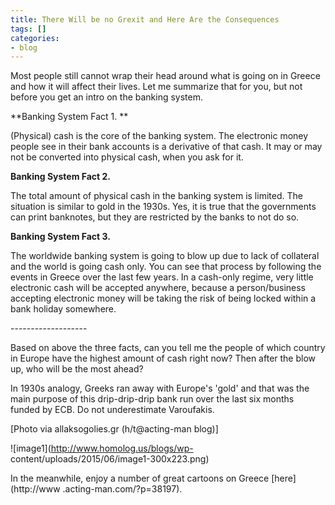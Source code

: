 ```yaml
---
title: There Will be no Grexit and Here Are the Consequences
tags: []
categories:
- blog
---
```

Most people still cannot wrap their head around what is going on in Greece and
how it will affect their lives. Let me summarize that for you, but not before
you get an intro on the banking system.
<!--more-->

**Banking System Fact 1. **

(Physical) cash is the core of the banking system. The electronic money people
see in their bank accounts is a derivative of that cash. It may or may not be
converted into physical cash, when you ask for it.

**Banking System Fact 2.**

The total amount of physical cash in the banking system is limited. The
situation is similar to gold in the 1930s. Yes, it is true that the
governments can print banknotes, but they are restricted by the banks to not
do so.

**Banking System Fact 3.**

The worldwide banking system is going to blow up due to lack of collateral and
the world is going cash only. You can see that process by following the events
in Greece over the last few years. In a cash-only regime, very little
electronic cash will be accepted anywhere, because a person/business accepting
electronic money will be taking the risk of being locked within a bank holiday
somewhere.

\-------------------

Based on above the three facts, can you tell me the people of which country in
Europe have the highest amount of cash right now? Then after the blow up, who
will be the most ahead?

In 1930s analogy, Greeks ran away with Europe's 'gold' and that was the main
purpose of this drip-drip-drip bank run over the last six months funded by
ECB. Do not underestimate Varoufakis.

[Photo via allaksogolies.gr (h/t@acting-man blog)]

![image1](http://www.homolog.us/blogs/wp-
content/uploads/2015/06/image1-300x223.png)

In the meanwhile, enjoy a number of great cartoons on Greece [here](http://www
.acting-man.com/?p=38197).

